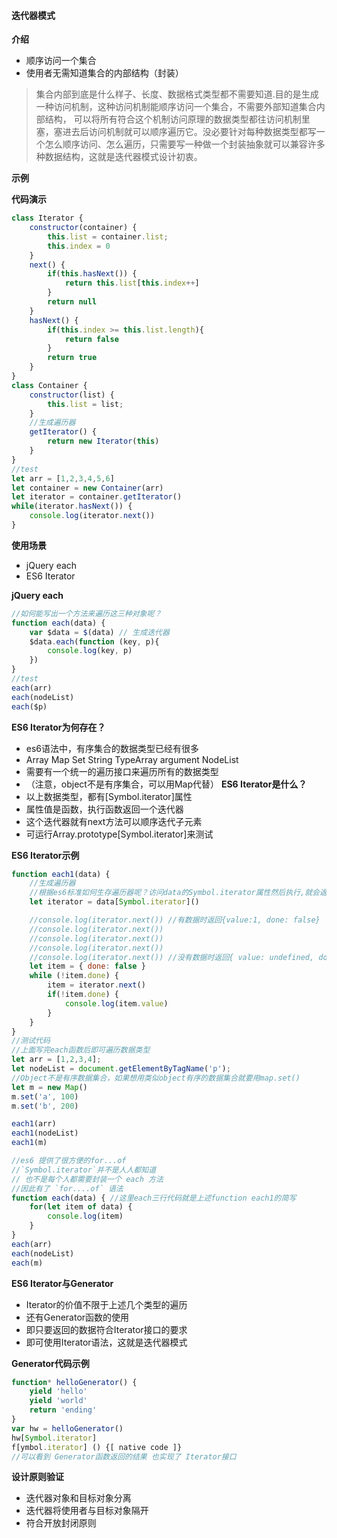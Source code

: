 #### 迭代器模式
**介绍**
- 顺序访问一个集合
- 使用者无需知道集合的内部结构（封装）

> 集合内部到底是什么样子、长度、数据格式类型都不需要知道.目的是生成一种访问机制，这种访问机制能顺序访问一个集合，不需要外部知道集合内部结构， 可以将所有符合这个机制访问原理的数据类型都往访问机制里塞，塞进去后访问机制就可以顺序遍历它。没必要针对每种数据类型都写一个怎么顺序访问、怎么遍历，只需要写一种做一个封装抽象就可以兼容许多种数据结构，这就是迭代器模式设计初衷。

**示例**


**代码演示**
```js
class Iterator {
    constructor(container) {
        this.list = container.list;
        this.index = 0
    }
    next() {
        if(this.hasNext()) {
            return this.list[this.index++]
        }
        return null
    }
    hasNext() {
        if(this.index >= this.list.length){
            return false
        }
        return true
    }
}
class Container {
    constructor(list) {
        this.list = list;
    }
    //生成遍历器
    getIterator() {
        return new Iterator(this)
    }
}
//test
let arr = [1,2,3,4,5,6]
let container = new Container(arr)
let iterator = container.getIterator()
while(iterator.hasNext()) {
    console.log(iterator.next())
}
```
**使用场景**
- jQuery each
- ES6 Iterator

**jQuery each**
```js
//如何能写出一个方法来遍历这三种对象呢？
function each(data) {
    var $data = $(data) // 生成迭代器
    $data.each(function (key, p){
        console.log(key, p)
    })
}
//test
each(arr)
each(nodeList)
each($p)
```

**ES6 Iterator为何存在？**
- es6语法中，有序集合的数据类型已经有很多
- Array Map Set String TypeArray argument NodeList
- 需要有一个统一的遍历接口来遍历所有的数据类型
- （注意，object不是有序集合，可以用Map代替）
**ES6 Iterator是什么？**
- 以上数据类型，都有[Symbol.iterator]属性
- 属性值是函数，执行函数返回一个迭代器
- 这个迭代器就有next方法可以顺序迭代子元素
- 可运行Array.prototype[Symbol.iterator]来测试

**ES6 Iterator示例**
```js
function each1(data) {
    //生成遍历器
    //根据es6标准如何生存遍历器呢？访问data的Symbol.iterator属性然后执行,就会返回遍历器
    let iterator = data[Symbol.iterator]()

    //console.log(iterator.next()) //有数据时返回{value:1, done: false}
    //console.log(iterator.next())
    //console.log(iterator.next())
    //console.log(iterator.next())
    //console.log(iterator.next()) //没有数据时返回{ value: undefined, done: true}
    let item = { done: false }
    while (!item.done) {
        item = iterator.next()
        if(!item.done) {
            console.log(item.value)
        }
    }
}
//测试代码
//上面写完each函数后即可遍历数据类型
let arr = [1,2,3,4];
let nodeList = document.getElementByTagName('p');
//Object不是有序数据集合，如果想用类似object有序的数据集合就要用map.set()
let m = new Map()
m.set('a', 100)
m.set('b', 200)

each1(arr)
each1(nodeList)
each1(m)
```
```js
//es6 提供了很方便的for...of
//`Symbol.iterator`并不是人人都知道
// 也不是每个人都需要封装一个 each 方法
//因此有了 `for....of` 语法
function each(data) { //这里each三行代码就是上述function each1的简写
    for(let item of data) {
        console.log(item)
    }
}
each(arr)
each(nodeList)
each(m)
```

**ES6 Iterator与Generator**
- Iterator的价值不限于上述几个类型的遍历
- 还有Generator函数的使用
- 即只要返回的数据符合Iterator接口的要求
- 即可使用Iterator语法，这就是迭代器模式

**Generator代码示例**
```js
function* helloGenerator() {
    yield 'hello'
    yield 'world'
    return 'ending'
}
var hw = helloGenerator()
hw[Symbol.iterator]
f[ymbol.iterator] () {[ native code ]}
//可以看到 Generator函数返回的结果 也实现了 Iterator接口
```

**设计原则验证**
- 迭代器对象和目标对象分离
- 迭代器将使用者与目标对象隔开
- 符合开放封闭原则